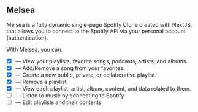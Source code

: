 ## Melsea

Melsea is a fully dynamic single-page Spotify Clone created with NextJS, that allows you to connect to the Spotify API via your personal account (authentication).  
  
With Melsea, you can:

*   [x] — View your playlists, favorite songs, podcasts, artists, and albums.
*   [x] — Add/Remove a song from your favorites.
*   [x] — Create a new public, private, or collaborative playlist.
*   [x] — Remove a playlist
*   [x] — View each playlist, artist, album, content, and data related to them.
*   [ ] — Listen to music by connecting to Spotify
*   [ ] — Edit playlists and their contents
